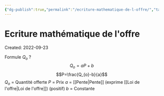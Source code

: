 ```yaml
---
{"dg-publish":true,"permalink":"/ecriture-mathematique-de-l-offre/","tags":["economy","gardenEntry","gardenEntry","gardenEntry","gardenEntry","gardenEntry","gardenEntry","gardenEntry","gardenEntry","gardenEntry"]}
---
```


# Ecriture mathématique de l'offre
Created: 2022-09-23

Formule $Q_o$
?
$$Q_o=aP+b$$
$$P=\frac{Q_{o}-b}{a}$$
$Q_o$ = Quantité offerte 
$P$ = Prix
$a$ = [[Pente\|Pente]] (exprime [[Loi de l'offre\|Loi de l'offre]]) (positif)
$b$ = Constante
<!--SR:!2023-07-24,93,230-->